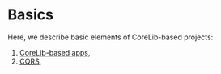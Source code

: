 Basics
======

Here, we describe basic elements of CoreLib-based projects:

 1. [CoreLib-based apps](./01_app.md),
 2. [CQRS](./02_cqrs.md),
